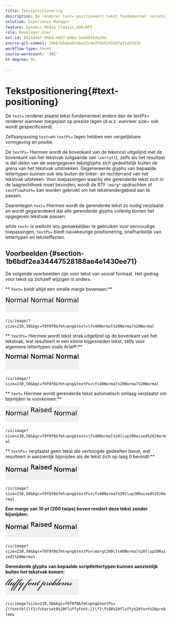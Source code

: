 ```yaml
---
title: Tekstpositionering
description: De renderer text= positioneert tekst fundamenteel verschillend dan de renderer textPs= wanneer toegepast op presize lagen (d.w.z. wanneer size= ook wordt gespecificeerd).
solution: Experience Manager
feature: Dynamic Media Classic,SDK/API
role: Developer,User
exl-id: 092444bf-9964-4d97-b06e-3add033da284
source-git-commit: 24667a5ebab54ba22c4a3f6b52d19d7a31a93576
workflow-type: tm+mt
source-wordcount: '302'
ht-degree: 0%

---
```


# Tekstpositionering{#text-positioning}

De `text=` renderer plaatst tekst fundamenteel anders dan de textPs= renderer wanneer toegepast op presize lagen (d.w.z. wanneer size= ook wordt gespecificeerd).

Zelfaanpassing `text=`en `textPs=` lagen hebben een vergelijkbare vormgeving en positie.

De `textPs=` Hiermee wordt de bovenkant van de tekencel uitgelijnd met de bovenkant van het tekstvak (uitgaande van `\vertalt`), zelfs als het resultaat is dat delen van de weergegeven tekstglyphs zich gedeeltelijk buiten de grens van het tekstvak uitstrekken. Gegenereerde glyphs van bepaalde lettertypen kunnen ook iets buiten de linker- en rechterrand van het tekstvak uitsteken. Voor toepassingen waarbij alle gerenderde tekst zich in de laagrechthoek moet bevinden, wordt de RTF `\marg*` opdrachten of `textFlowPath=` kan worden gebruikt om het tekstrendergebied aan te passen.

Daarentegen `text=` Hiermee wordt de gerenderde tekst zo nodig verplaatst en wordt gegarandeerd dat alle gerenderde glyphs volledig binnen het opgegeven tekstvak passen.

while `text=` is wellicht iets gemakkelijker te gebruiken voor eenvoudige toepassingen, `textPs=` biedt nauwkeurige positionering, onafhankelijk van lettertypen en teksteffecten.

## Voorbeelden {#section-1b6bdf2ea34447528188ae4e1430ee71}

De volgende voorbeelden zijn voor tekst van vooraf formaat. Het gedrag voor tekst op zichzelf wijzigen is anders.

** `Text=` biedt altijd een smalle marge bovenaan:**

![Voorbeeld van tekstpositionering van één afbeelding](assets/tp01.png)

`/is/image/?size=230,50&bgc=f0f0f0&fmt=png&text=\fs40Normal%20Normal%20Normal`

** `textPs=` Hiermee wordt tekst strak uitgelijnd op de bovenkant van het tekstvak, wat resulteert in een kleine bijgesneden tekst, zelfs voor algemene lettertypen zoals Arial®:**

![Voorbeeld van tekstpositionering van twee afbeeldingen](assets/tp02.png)

`/is/image/?size=230,50&bgc=f0f0f0&fmt=png&textPs=\fs40Normal%20Normal%20Normal`

** `text=` Hiermee wordt gerenderde tekst automatisch omlaag verplaatst om bijsnijden te voorkomen:**

![Voorbeeld van tekstpositionering van drie afbeeldingen](assets/tp03.png)

`/is/image?size=230,50&bgc=f0f0f0&fmt=png&text=\fs40Normal%20{\up20Raised%20}Normal`

** `textPs=` verplaatst geen tekst die verhoogde gedeelten bevat, wat resulteert in aanzienlijk bijsnijden als de tekst zich op laag 0 bevindt:**

![Voorbeeld van tekstpositionering van vier afbeeldingen](assets/tp04.png)

`/is/image?size=230,50&bgc=f0f0f0&fmt=png&textPs=\fs40Normal%20{\up20Raised%20}Normal`

**Een marge van 10 pt (200 twips) boven rendert deze tekst zonder bijsnijden:**

![Voorbeeld van tekstpositionering van vijf afbeeldingen](assets/tp05.png)

`/is/image?size=230,50&bgc=f0f0f0&fmt=png&textPs=\margt200\fs40Normal%20{\up20Raised}%20Normal`

**Gerenderde glyphs van bepaalde scriptlettertypen kunnen aanzienlijk buiten het tekstvak komen:**

![Voorbeeld van tekstpositionering zes afbeeldingen](assets/tp06.png)

`/is/image?size=230,50&bgc=f0f0f0&fmt=png&textPs={\fonttbl{\f1\fcharset0%20FluffyFont;}}\f1\fs88%20fluffy%20font%20problems`
